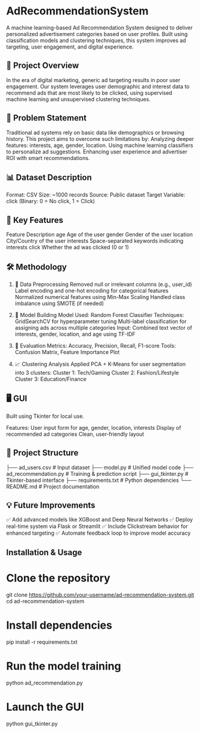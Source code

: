 # AdRecommendationSystem
A machine learning-based Ad Recommendation System designed to deliver personalized advertisement categories based on user profiles. Built using classification models and clustering techniques, this system improves ad targeting, user engagement, and digital experience.

## 📌 Project Overview
In the era of digital marketing, generic ad targeting results in poor user engagement. Our system leverages user demographic and interest data to recommend ads that are most likely to be clicked, using supervised machine learning and unsupervised clustering techniques.

## 🎯 Problem Statement
Traditional ad systems rely on basic data like demographics or browsing history. This project aims to overcome such limitations by:
Analyzing deeper features: interests, age, gender, location.
Using machine learning classifiers to personalize ad suggestions.
Enhancing user experience and advertiser ROI with smart recommendations.

## 📊 Dataset Description

Format: CSV
Size: ~1000 records
Source: Public dataset
Target Variable: click (Binary: 0 = No click, 1 = Click)

## 📌 Key Features

Feature	Description
age	Age of the user
gender	Gender of the user
location	City/Country of the user
interests	Space-separated keywords indicating interests
click	Whether the ad was clicked (0 or 1)

## 🛠️ Methodology

1. 🔄 Data Preprocessing
Removed null or irrelevant columns (e.g., user_id)
Label encoding and one-hot encoding for categorical features
Normalized numerical features using Min-Max Scaling
Handled class imbalance using SMOTE (if needed)

2. 🤖 Model Building
Model Used: Random Forest Classifier
Techniques:
GridSearchCV for hyperparameter tuning
Multi-label classification for assigning ads across multiple categories
Input: Combined text vector of interests, gender, location, and age using TF-IDF

3. 🧪 Evaluation
Metrics: Accuracy, Precision, Recall, F1-score
Tools: Confusion Matrix, Feature Importance Plot

4. 📈 Clustering Analysis
Applied PCA + K-Means for user segmentation into 3 clusters:
Cluster 1: Tech/Gaming
Cluster 2: Fashion/Lifestyle
Cluster 3: Education/Finance

## 🖥️ GUI
Built using Tkinter for local use.

Features:
User input form for age, gender, location, interests
Display of recommended ad categories
Clean, user-friendly layout

## 📁 Project Structure

├── ad_users.csv                # Input dataset
├── model.py                    # Unified model code
├── ad_recommendation.py       # Training & prediction script
├── gui_tkinter.py              # Tkinter-based interface
├── requirements.txt            # Python dependencies
└── README.md                   # Project documentation

## 💡 Future Improvements
✅ Add advanced models like XGBoost and Deep Neural Networks
✅ Deploy real-time system via Flask or Streamlit
✅ Include Clickstream behavior for enhanced targeting
✅ Automate feedback loop to improve model accuracy

## Installation & Usage

# Clone the repository
git clone https://github.com/your-username/ad-recommendation-system.git
cd ad-recommendation-system

# Install dependencies
pip install -r requirements.txt

# Run the model training
python ad_recommendation.py

# Launch the GUI
python gui_tkinter.py
